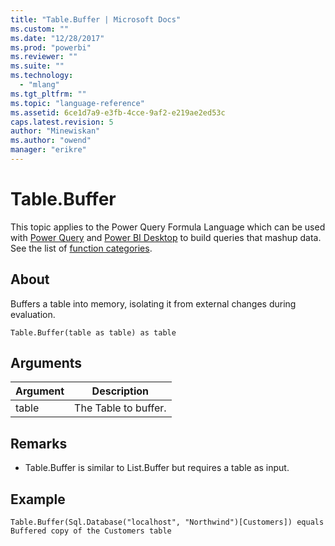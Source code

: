 ```yaml
---
title: "Table.Buffer | Microsoft Docs"
ms.custom: ""
ms.date: "12/28/2017"
ms.prod: "powerbi"
ms.reviewer: ""
ms.suite: ""
ms.technology: 
  - "mlang"
ms.tgt_pltfrm: ""
ms.topic: "language-reference"
ms.assetid: 6ce1d7a9-e3fb-4cce-9af2-e219ae2ed53c
caps.latest.revision: 5
author: "Minewiskan"
ms.author: "owend"
manager: "erikre"
---
```

# Table.Buffer
This topic applies to the Power Query Formula Language which can be used with [Power Query](https://support.office.com/article/Introduction-to-Microsoft-Power-Query-for-Excel-6E92E2F4-2079-4E1F-BAD5-89F6269CD605) and [Power BI Desktop](http://go.microsoft.com/fwlink/p/?LinkId=618607) to build queries that mashup data. See the list of [function categories](https://msdn.microsoft.com/en-us/library/mt211003.aspx).  
  
## About  
Buffers a table into memory, isolating it from external changes during evaluation.  
  
```  
Table.Buffer(table as table) as table  
```  
  
## Arguments  
  
|Argument|Description|  
|------------|---------------|  
|table|The Table to buffer.|  
  
## <a name="__toc360789722"></a>Remarks  
  
-   Table.Buffer is similar to List.Buffer but requires a table as input.  
  
## Example  
  
```  
Table.Buffer(Sql.Database("localhost", "Northwind")[Customers]) equals Buffered copy of the Customers table  
```  
